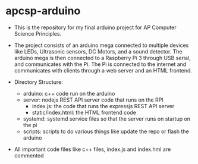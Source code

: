 # apcsp-arduino
- This is the repository for my final arduino project for AP Computer Science Principles.
- The project consists of an arduino mega connected to multiple devices like LEDs, Ultrasonic sensors, DC Motors, and a sound detector. The arduino mega is then connected to a Raspberry Pi 3 through USB serial, and communicates with the Pi. The Pi is connected to the internet and communicates with clients through a web server and an HTML frontend.

- Directory Structure:
  - arduino: c++ code run on the arduino
  - server: nodejs REST API server code that runs on the RPI
    - index.js: the code that runs the expressjs REST API server
    - static/index.html: the HTML frontend code
  - systemd: systemd service files so that the server runs on startup on the pi
  - scripts: scripts to do various things like update the repo or flash the arduino

 - All important code files like c++ files, index.js and index.hml are commented
